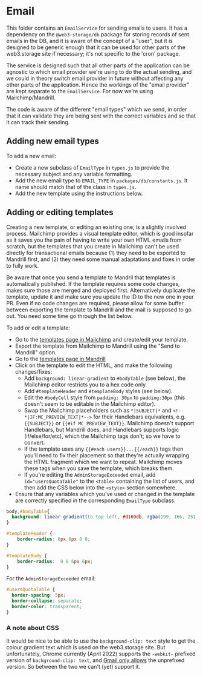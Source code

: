 Email
=====

This folder contains an `EmailService` for sending emails to users.
It has a dependency on the `@web3-storage/db` package for storing records of sent emails in the DB,
and it is aware of the concept of a "user", but it is designed to be generic enough that it can
be used for other parts of the web3.storage site if necessary; it's not specific to the 'cron'
package.

The service is designed such that all other parts of the application can be agnostic to which email
provider we're using to do the actual sending, and we could in theory switch email provider in
future without affecting any other parts of the application. Hence the workings of the
"email provider" are kept separate to the `EmailService`. For now we're using Mailchimp/Mandrill.

The code is aware of the different "email types" which we send, in order that it can validate they
are being sent with the correct variables and so that it can track their sending.


Adding new email types
----------------------

To add a new email:
* Create a new subclass of `EmailType` in `types.js` to provide the necessary subject and any variable formatting.
* Add the new email type to `EMAIL_TYPE` in `packages/db/constants.js`. It name should match that of the class in `types.js`.
* Add the new template using the instructions below.


Adding or editing templates
---------------------------

Creating a new template, or editing an existing one, is a slightly involved process.
Mailchimp provides a visual template editor, which is good insofar as it saves you the pain of having to write your own HTML emails from scratch,
but the templates that you create in Mailchimp can't be used directly for transactional emails because
(1) they need to be exported to Mandrill first, and
(2) they need some manual adaptations and fixes in order to fully work.

Be aware that once you send a template to Mandril that templates is automatically published.
If the template requires some code changes, makes sure those are merged and deployed first.
Alternatively duplicate the template, update it and make sure you update the ID to the new one in your PR.
Even if no code changes are required, please allow for some buffer between exporting the template to Mandrill and the mail is supposed to go out. You need some time go through the list below.

To add or edit a template:

* Go to the [templates page in Mailchimp](https://us5.admin.mailchimp.com/templates/) and create/edit your template.
* Export the template from Mailchimp to Mandrill using the "Send to Mandrill" option.
* Go to the [templates page in Mandrill](https://mandrillapp.com/templates)
* Click on the template to edit the HTML, and make the following changes/fixes:
  - Add `background: linear-gradient` to `#bodyTable` (see below), the Mailchimp editor restricts you to a hex code only.
  - Add `#templateHeader` and `#templateBody` styles (see below).
  - Edit the `#bodyCell` style from `padding: 30px` to `padding:30px` (this doesn't seem to be editable in the Mailchimp editor).
  - Swap the Mailchimp placeholders such as `*|SUBJECT|*` and `<!--*|IF:MC_PREVIEW_TEXT|*-->` for their Handlebars equivalents, e.g. `{{SUBJECT}}` or `{{#if MC_PREVIEW_TEXT}}`. Mailchimp doesn't support Handlebars, but Mandrill does, and Handlebars supports logic (if/else/for/etc), which the Mailchimp tags don't; so we have to convert.
  - If the template uses any `{{#each users}}...{{/each}}` tags then you'll need to fix their placement so that they're actually wrapping the HTML fragment which we want to repeat. Mailchimp moves these tags when you save the template, which breaks them.
  - If you're editing the `AdminStorageExceeded` email, add `id="usersQuotaTable"` to the `<table>` containing the list of users, and then add the CSS below into the `<style>` section somewhere.
* Ensure that any variables which you've used or changed in the template are correctly specified in the corresponding `EmailType` subclass.

```css
body,#bodyTable{
  background: linear-gradient(to top left, #d169db, rgba(199, 166, 251, 0), #5da9e7), linear-gradient(to top right, #5a69da, rgba(199, 166, 251, 0), #d4a8e7) rgba(199, 166, 251, 1);
}

#templateHeader {
    border-radius: 6px 6px 0 0;
}

#templateBody {
    border-radius:  0 0 6px 6px;
}
```

For the `AdminStorageExceeded` email:
```css
#usersQuotaTable {
  border-spacing: 5px;
  border-collapse: separate;
  border-color: transparent;
}
```

### A note about CSS

It would be nice to be able to use the `background-clip: text` style to get the colour gradient text
which is used on the web3.storage site.
But unfortunately, Chrome currently (April 2022) supports the `-webkit-` prefixed version of
`background-clip: text`, and [Gmail only allows](https://developers.google.com/gmail/design/reference/supported_css)
the unprefixed version. So between the two we can't (yet) support it.
